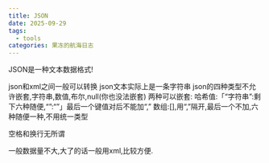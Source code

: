 ```yaml
---
title: JSON
date: 2025-09-29
tags:
  - tools
categories: 果冻的航海日志
---
```

JSON是一种文本数据格式!

json和xml之间一般可以转换
json文本实际上是一条字符串
json的四种类型不允许嵌套,字符串,数值,布尔,null(你也没法嵌套)
两种可以嵌套:
哈希值:「“字符串”:剩下六种随便,“”:“”」最后一个键值对后不能加“,”
数组:[],用“,”隔开,最后一个不加,六种随便一种,不用统一类型

空格和换行无所谓


一般数据量不大,大了的话一般用xml,比较方便.
